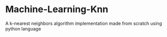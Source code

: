 # Machine-Learning-Knn
A k-nearest neighbors algorithm implementation made from scratch using python language
